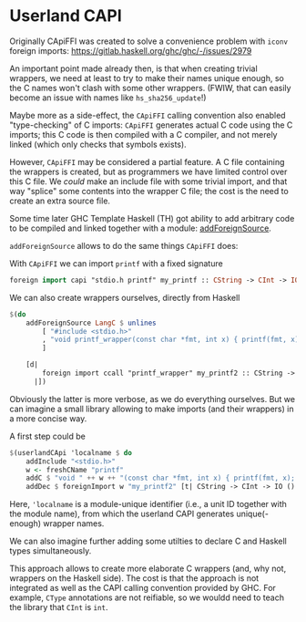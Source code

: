 # Userland CAPI

Originally CApiFFI was created to solve a convenience problem with `iconv`
foreign imports: https://gitlab.haskell.org/ghc/ghc/-/issues/2979

An important point made already then, is that when creating trivial wrappers, we
need at least to try to make their names unique enough, so the C names won't
clash with some other wrappers. (FWIW, that can easily become an issue with
names like `hs_sha256_update`!)

Maybe more as a side-effect, the `CApiFFI` calling convention also enabled
"type-checking" of C imports: `CApiFFI` generates actual C code using the
C imports; this C code is then compiled with a C compiler, and not merely linked
(which only checks that symbols exists).

However, `CApiFFI` may be considered a partial feature. A C file containing the
wrappers is created, but as programmers we have limited control over this C
file. We *could* make an include file with some trivial import, and that way
"splice" some contents into the wrapper C file; the cost is the need to create
an extra source file.

Some time later GHC Template Haskell (TH) got ability to add arbitrary code to
be compiled and linked together with a module:
[addForeignSource](https://hackage.haskell.org/package/template-haskell-2.22.0.0/docs/Language-Haskell-TH-Syntax.html#v:addForeignSource).

`addForeignSource` allows to do the same things `CApiFFI` does:

With `CApiFFI` we can import `printf` with a fixed signature
```haskell
foreign import capi "stdio.h printf" my_printf :: CString -> CInt -> IO ()
```

We can also create wrappers ourselves, directly from Haskell
```haskell
$(do
    addForeignSource LangC $ unlines
        [ "#include <stdio.h>"
        , "void printf_wrapper(const char *fmt, int x) { printf(fmt, x); }"
        ]

    [d|
        foreign import ccall "printf_wrapper" my_printf2 :: CString -> CInt -> IO ()
      |])
```

Obviously the latter is more verbose, as we do everything ourselves. But we can
imagine a small library allowing to make imports (and their wrappers) in a more
concise way.

A first step could be

```haskell
$(userlandCApi 'localname $ do
    addInclude "<stdio.h>"
    w <- freshCName "printf"
    addC $ "void " ++ w ++ "(const char *fmt, int x) { printf(fmt, x); }"
    addDec $ foreignImport w "my_printf2" [t| CString -> CInt -> IO () |])
```

Here, `'localname` is a module-unique identifier (i.e., a unit ID together with
the module name), from which the userland CAPI generates unique(-enough) wrapper
names.

We can also imagine further adding some utilties to declare C and Haskell types
simultaneously.

This approach allows to create more elaborate C wrappers (and, why not, wrappers
on the Haskell side). The cost is that the approach is not integrated as well as
the CAPI calling convention provided by GHC. For example, `CType` annotations
are not reifiable, so we wouldd need to teach the library that `CInt` is `int`.
